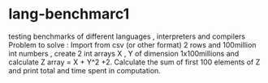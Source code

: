 # lang-benchmarc1
testing benchmarks of different languages , interpreters and compilers
Problem to solve :
Import from csv (or other format) 2 rows and 100million int numbers , create 2 int arrays X , Y of dimension 1x100millions and calculate Z array = X + Y^2 +2. Calculate the sum of first 100 elements of Z and print total and time spent in computation.
